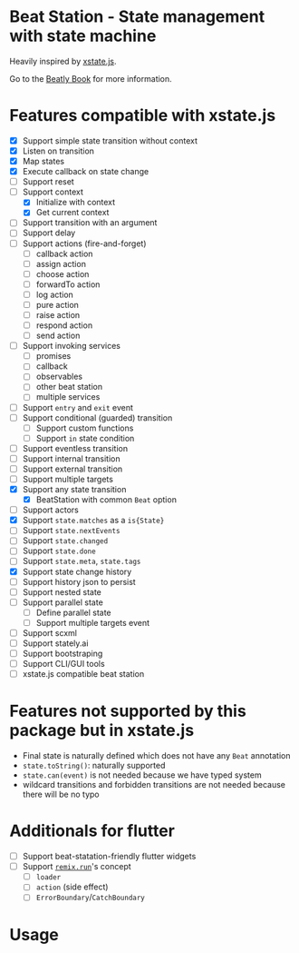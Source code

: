 # Beat Station - State management with state machine

Heavily inspired by [xstate.js](https://xstate.js.org). 

Go to the [Beatly Book](https://book.beatly.dev/) for more information.

# Features compatible with xstate.js

- [x] Support simple state transition without context
- [x] Listen on transition
- [x] Map states
- [x] Execute callback on state change
- [ ] Support reset
- [ ] Support context
	- [x] Initialize with context
	- [x] Get current context
- [ ] Support transition with an argument
- [ ] Support delay
- [ ] Support actions (fire-and-forget)
	- [ ] callback action
	- [ ] assign action
	- [ ] choose action
	- [ ] forwardTo action
	- [ ] log action
	- [ ] pure action
	- [ ] raise action
	- [ ] respond action
	- [ ] send action
- [ ] Support invoking services
	- [ ] promises
	- [ ] callback
	- [ ] observables
	- [ ] other beat station
	- [ ] multiple services
- [ ] Support `entry` and `exit` event
- [ ] Support conditional (guarded) transition
	- [ ] Support custom functions
	- [ ] Support `in` state condition
- [ ] Support eventless transition
- [ ] Support internal transition
- [ ] Support external transition
- [ ] Support multiple targets
- [x] Support any state transition
	- [x] BeatStation with common `Beat` option
- [ ] Support actors
- [x] Support `state.matches` as a `is{State}`
- [ ] Support `state.nextEvents`
- [ ] Support `state.changed`
- [ ] Support `state.done`
- [ ] Support `state.meta`, `state.tags`
- [x] Support state change history
- [ ] Support history json to persist 
- [ ] Support nested state
- [ ] Support parallel state
	- [ ] Define parallel state
	- [ ] Support multiple targets event
- [ ] Support scxml
- [ ] Support stately.ai
- [ ] Support bootstraping
- [ ] Support CLI/GUI tools
- [ ] xstate.js compatible beat station

# Features not supported by this package but in xstate.js

- Final state is naturally defined which does not have any `Beat` annotation
- `state.toString()`: naturally supported
- `state.can(event)` is not needed because we have typed system
- wildcard transitions and forbidden transitions are not needed because there will be no typo


# Additionals for flutter

- [ ] Support beat-statation-friendly flutter widgets
- [ ] Support [`remix.run`](https://remix.run)'s concept
	- [ ] `loader`
	- [ ] `action` (side effect)
	- [ ] `ErrorBoundary`/`CatchBoundary`

# Usage